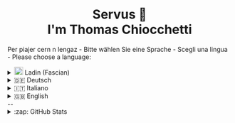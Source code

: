 <!-- Header -->
<h1 align="center">Servus 👋<br>I'm Thomas Chiocchetti</h1>

Per piajer cern n lengaz - Bitte wählen Sie eine Sprache - Scegli una lingua - Please choose a language:

<!-- Ladin -->
<details>
  <summary><img src="https://upload.wikimedia.org/wikipedia/commons/thumb/6/62/Flag_of_Ladinia.svg/2560px-Flag_of_Ladinia.svg.png" width="20px" height="18px"> Ladin (Fascian)</summary>
  
  <!-- Bio -->
- 📚 Student de Informatica e Telecomunicazions a l'IISS Galileo Galilei de Busan.
- <img src="https://upload.wikimedia.org/wikipedia/commons/thumb/6/62/Flag_of_Ladinia.svg/2560px-Flag_of_Ladinia.svg.png" width="20px" height="17px"> Ladin
- Member del partit <a href="https://suedtiroler-freiheit.com">Südtiroler Freiheit</a>
- Sozio de la <a href="https://ladinsdefascia.it">Union di Ladins de Fascia</a>
- 🏎 Pascionà de motorsports
</details>

<!-- 🇩🇪 Deutsch -->
<details>
  <summary>🇩🇪 Deutsch</summary>
  
  <!-- Bio -->
- 📚 Schüler der Informatik und Nachrichtentechnik bei IISS Galileo Galilei in Bozen.
- <img src="https://upload.wikimedia.org/wikipedia/commons/thumb/6/62/Flag_of_Ladinia.svg/2560px-Flag_of_Ladinia.svg.png" width="20px" height="17px"> Ladiner
- Mitglied der <a href="https://suedtiroler-freiheit.com">Südtiroler Freiheit</a>
- Mitglied der <a href="https://ladinsdefascia.it">Union di Ladins de Fascia</a>
- 🏎 Motorsports-Fan
</details>

<!-- 🇮🇹 Italiano -->
<details>
  <summary>🇮🇹 Italiano</summary>
 
  <!-- Bio -->
- 📚 Studente di Informatica e Telecomunicazioni presso l'IISS Galileo Galilei di Bolzano.
- <img src="https://upload.wikimedia.org/wikipedia/commons/thumb/6/62/Flag_of_Ladinia.svg/2560px-Flag_of_Ladinia.svg.png" width="20px" height="17px"> Ladino
- Membro del partito <a href="https://suedtiroler-freiheit.com">Südtiroler Freiheit</a>
- Mimbro dell'<a href="https://ladinsdefascia.it">Union di Ladins de Fascia</a>
- 🏎 Appasionato dei Motorsport
</details>

<!-- 🇬🇧 English -->
<details>
  <summary>🇬🇧 English</summary>
 
  <!-- Bio -->
- 📚 Computer Science & Telecommunications Student at IISS Galileo Galilei in Bozen-Bolzano
- <img src="https://upload.wikimedia.org/wikipedia/commons/thumb/6/62/Flag_of_Ladinia.svg/2560px-Flag_of_Ladinia.svg.png" width="20px" height="17px"> Ladin
- Member of the <a href="https://suedtiroler-freiheit.com">Südtiroler Freiheit</a> party.
- Member of the <a href="https://ladinsdefascia.it">Union di Ladins de Fascia</a>
- 🏎 Motorsports Enthusiast
</details>
--
<!-- Github related stuff -->
<details>
  <summary>:zap: GitHub Stats</summary>
  <p><br></p>

  [![Anurag's GitHub stats](https://github-readme-stats.vercel.app/api?username=chiockt&show_icons=true&theme=dark)](https://github.com/anuraghazra/github-readme-stats)
</details>

